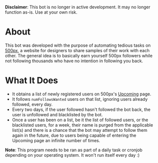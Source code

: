 **Disclaimer**: This bot is no longer in active development. It may no longer function as-is. Use at your own risk.

# About
This bot was developed with the purpose of automating tedious tasks on [500px](https://500px.com/), a website for designers to share samples of their work with each other.
The general idea is to basically earn yourself 500px followers while not following thousands who have no intention in following you back.
# What It Does
* It obtains a list of newly registered users on 500px's [Upcoming](https://500px.com/upcoming) page.
* It follows `numFollowsWanted` users on that list, ignoring users already followed, every day.
* Every two days, if the user followed hasn't followed the bot back, the user is unfollowed and blacklisted by the bot.
* Once a user has been on a list, be it the list of followed users, or the blacklisted users, for a week, their name is purged from the applicable list(s) and there is a chance that the bot may attempt to follow them again in the future, due to users being capable of entering the Upcoming page an infinite number of times.

**Note**: This program needs to be ran as part of a daily task or cronjob depending on your operating system. It won't run itself every day :)
